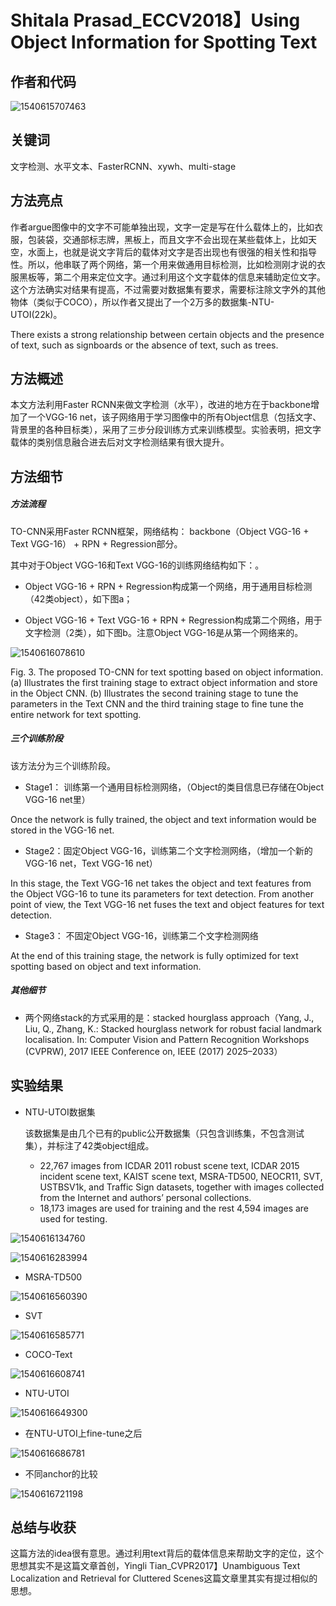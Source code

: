# Shitala Prasad_ECCV2018】Using Object Information for Spotting Text

## 作者和代码    

![1540615707463](Shitala_Prasad_ECCV2018_Using_Object_Information_for_Spotting_Text.assets/1540615707463.png)

## 关键词

文字检测、水平文本、FasterRCNN、xywh、multi-stage

## 方法亮点

作者argue图像中的文字不可能单独出现，文字一定是写在什么载体上的，比如衣服，包装袋，交通部标志牌，黑板上，而且文字不会出现在某些载体上，比如天空，水面上，也就是说文字背后的载体对文字是否出现也有很强的相关性和指导性。所以，他串联了两个网络，第一个用来做通用目标检测，比如检测刚才说的衣服黑板等，第二个用来定位文字。通过利用这个文字载体的信息来辅助定位文字。这个方法确实对结果有提高，不过需要对数据集有要求，需要标注除文字外的其他物体（类似于COCO），所以作者又提出了一个2万多的数据集-NTU-UTOI(22k)。

There exists a strong relationship between certain objects and the presence of text, such as signboards or the absence of text, such as trees.     

## 方法概述

本文方法利用Faster RCNN来做文字检测（水平），改进的地方在于backbone增加了一个VGG-16 net，该子网络用于学习图像中的所有Object信息（包括文字、背景里的各种目标类），采用了三步分段训练方式来训练模型。实验表明，把文字载体的类别信息融合进去后对文字检测结果有很大提升。

## 方法细节

##### 方法流程

TO-CNN采用Faster RCNN框架，网络结构： backbone（Object VGG-16 + Text VGG-16） + RPN + Regression部分。

其中对于Object VGG-16和Text VGG-16的训练网络结构如下：。

+ Object VGG-16 + RPN + Regression构成第一个网络，用于通用目标检测（42类object），如下图a；

+ Object VGG-16 + Text VGG-16 + RPN + Regression构成第二个网络，用于文字检测（2类），如下图b。注意Object VGG-16是从第一个网络来的。

  

![1540616078610](Shitala_Prasad_ECCV2018_Using_Object_Information_for_Spotting_Text.assets/1540616078610.png)

Fig. 3. The proposed TO-CNN for text spotting based on object information. (a) Illustrates the first training stage to extract object information and store in the Object CNN. (b) Illustrates the second training stage to tune the parameters in the Text CNN and the third training stage to fine tune the entire network for text spotting.

##### 三个训练阶段

该方法分为三个训练阶段。

- Stage1： 训练第一个通用目标检测网络，（Object的类目信息已存储在Object VGG-16 net里）

Once the network is fully trained, the object and text information would be stored in the VGG-16 net.     

- Stage2：固定Object VGG-16，训练第二个文字检测网络，（增加一个新的VGG-16 net，Text VGG-16 net）

In this stage, the Text VGG-16 net takes the object and text features from the Object VGG-16 to tune its parameters for text detection. From another point of view, the Text VGG-16 net fuses the text and object features for text detection.     

- Stage3： 不固定Object VGG-16，训练第二个文字检测网络

At the end of this training stage, the network is fully optimized for text spotting based on object and text information.    

##### 其他细节

+ 两个网络stack的方式采用的是：stacked hourglass approach（Yang, J., Liu, Q., Zhang, K.: Stacked hourglass network for robust facial landmark localisation. In: Computer Vision and Pattern Recognition Workshops (CVPRW), 2017 IEEE Conference on, IEEE (2017) 2025–2033）

## 实验结果

- NTU-UTOI数据集

  该数据集是由几个已有的public公开数据集（只包含训练集，不包含测试集），并标注了42类object组成。

  + 22,767 images from ICDAR 2011 robust scene text, ICDAR 2015 incident scene text, KAIST scene text, MSRA-TD500, NEOCR11, SVT, USTBSV1k, and Traffic Sign datasets, together with images collected from the Internet and authors’ personal collections. 
  + 18,173 images are used for training and the rest 4,594 images are used for testing.    

![1540616134760](Shitala_Prasad_ECCV2018_Using_Object_Information_for_Spotting_Text.assets/1540616134760.png)

![1540616283994](Shitala_Prasad_ECCV2018_Using_Object_Information_for_Spotting_Text.assets/1540616283994.png)

- MSRA-TD500

![1540616560390](Shitala_Prasad_ECCV2018_Using_Object_Information_for_Spotting_Text.assets/1540616560390.png)

- SVT

![1540616585771](Shitala_Prasad_ECCV2018_Using_Object_Information_for_Spotting_Text.assets/1540616585771.png)

- COCO-Text

![1540616608741](Shitala_Prasad_ECCV2018_Using_Object_Information_for_Spotting_Text.assets/1540616608741.png)

- NTU-UTOI

![1540616649300](Shitala_Prasad_ECCV2018_Using_Object_Information_for_Spotting_Text.assets/1540616649300.png)

- 在NTU-UTOI上fine-tune之后

![1540616686781](Shitala_Prasad_ECCV2018_Using_Object_Information_for_Spotting_Text.assets/1540616686781.png)

- 不同anchor的比较

![1540616721198](Shitala_Prasad_ECCV2018_Using_Object_Information_for_Spotting_Text.assets/1540616721198.png)

## 总结与收获

这篇方法的idea很有意思。通过利用text背后的载体信息来帮助文字的定位，这个思想其实不是这篇文章首创，Yingli Tian_CVPR2017】Unambiguous Text Localization and Retrieval for Cluttered Scenes这篇文章里其实有提过相似的思想。







